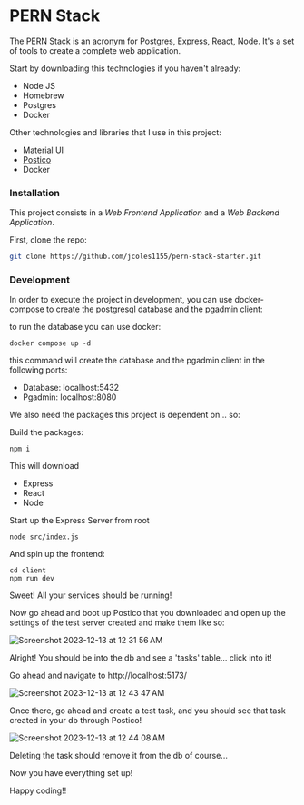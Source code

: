 # PERN Stack

The PERN Stack is an acronym for Postgres, Express, React, Node. It's a set of tools to create a complete web application.

Start by downloading this technologies if you haven't already:

* Node JS
* Homebrew
* Postgres
* Docker

Other technologies and libraries that I use in this project:

* Material UI
* [Postico](https://eggerapps.at/postico2/)
* Docker

### Installation

This project consists in a *Web Frontend Application* and a *Web Backend Application*.

First, clone the repo:

```bash
git clone https://github.com/jcoles1155/pern-stack-starter.git
```

### Development

In order to execute the project in development, you can use docker-compose to create the postgresql database and the pgadmin client:

to run the database you can use docker:

```
docker compose up -d
```

this command will create the database and the pgadmin client in the following ports:

- Database: localhost:5432
- Pgadmin: localhost:8080

We also need the packages this project is dependent on... so:

Build the packages:

```
npm i
```

This will download

* Express
* React
* Node

Start up the Express Server from root

```
node src/index.js
```

And spin up the frontend:

```
cd client
npm run dev
```

Sweet!  All your services should be running!

Now go ahead and boot up Postico that you downloaded and open up the settings of the test server created and make them like so:

![Screenshot 2023-12-13 at 12 31 56 AM](https://github.com/jcoles1155/pern-stack-starter/assets/7937257/8bdb55fe-b2a5-4fe6-88cf-104cb8d811b1)

Alright!  You should be into the db and see a 'tasks' table... click into it!

Go ahead and navigate to http://localhost:5173/

![Screenshot 2023-12-13 at 12 43 47 AM](https://github.com/jcoles1155/pern-stack-starter/assets/7937257/4c3324b2-2dd9-443a-b61a-d75afab33f4f)


Once there, go ahead and create a test task, and you should see that task created in your db through Postico!

![Screenshot 2023-12-13 at 12 44 08 AM](https://github.com/jcoles1155/pern-stack-starter/assets/7937257/b3b8355d-ab96-4487-9267-ba3ed79d1cba)

Deleting the task should remove it from the db of course...

Now you have everything set up!

Happy coding!!





